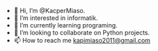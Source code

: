 - 👋 Hi, I’m @KacperMiaso.
- 👀 I’m interested in informatik.
- 🌱 I’m currently learning programing.
- 💞️ I’m looking to collaborate on Python projects.
- 📫 How to reach me kapimiaso2011@gmail.com

<!---
KacperMiaso/KacperMiaso is a ✨ special ✨ repository because its `README.md` (this file) appears on your GitHub profile.
You can click the Preview link to take a look at your changes.
--->
